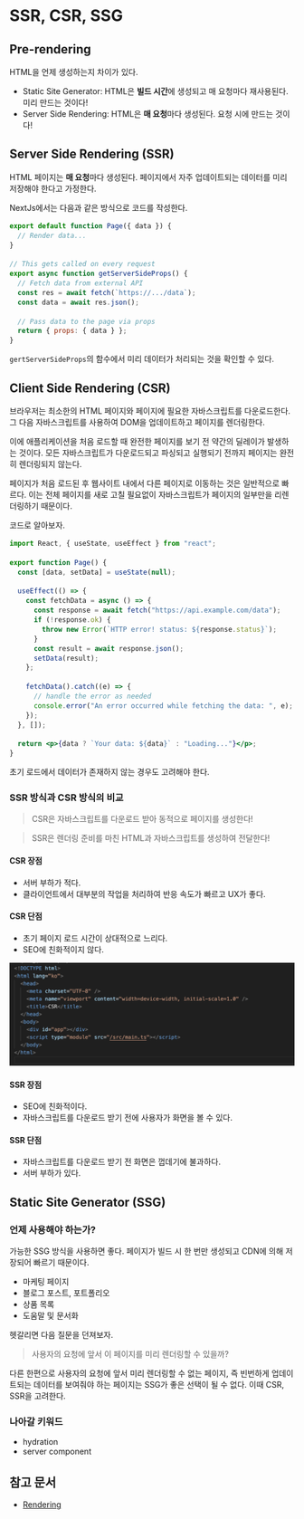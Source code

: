 # SSR, CSR, SSG

## Pre-rendering

HTML을 언제 생성하는지 차이가 있다.

- Static Site Generator: HTML은 **빌드 시간**에 생성되고 매 요청마다 재사용된다. 미리 만드는 것이다!
- Server Side Rendering: HTML은 **매 요청**마다 생성된다. 요청 시에 만드는 것이다!

## Server Side Rendering (SSR)

HTML 페이지는 **매 요청**마다 생성된다.
페이지에서 자주 업데이트되는 데이터를 미리 저장해야 한다고 가정한다.

NextJs에서는 다음과 같은 방식으로 코드를 작성한다.

```jsx
export default function Page({ data }) {
  // Render data...
}

// This gets called on every request
export async function getServerSideProps() {
  // Fetch data from external API
  const res = await fetch(`https://.../data`);
  const data = await res.json();

  // Pass data to the page via props
  return { props: { data } };
}
```

`gertServerSideProps`의 함수에서 미리 데이터가 처리되는 것을 확인할 수 있다.

## Client Side Rendering (CSR)

브라우저는 최소한의 HTML 페이지와 페이지에 필요한 자바스크립트를 다운로드한다.
그 다음 자바스크립트를 사용하여 DOM을 업데이트하고 페이지를 렌더링한다.

이에 애플리케이션을 처음 로드할 때 완전한 페이지를 보기 전 약간의 딜레이가 발생하는 것이다.
모든 자바스크립트가 다운로드되고 파싱되고 실행되기 전까지 페이지는 완전히 렌더링되지 않는다.

페이지가 처음 로드된 후 웹사이트 내에서 다른 페이지로 이동하는 것은 일반적으로 빠르다.
이는 전체 페이지를 새로 고칠 필요없이 자바스크립트가 페이지의 일부만을 리렌더링하기 때문이다.

코드로 알아보자.

```jsx
import React, { useState, useEffect } from "react";

export function Page() {
  const [data, setData] = useState(null);

  useEffect(() => {
    const fetchData = async () => {
      const response = await fetch("https://api.example.com/data");
      if (!response.ok) {
        throw new Error(`HTTP error! status: ${response.status}`);
      }
      const result = await response.json();
      setData(result);
    };

    fetchData().catch((e) => {
      // handle the error as needed
      console.error("An error occurred while fetching the data: ", e);
    });
  }, []);

  return <p>{data ? `Your data: ${data}` : "Loading..."}</p>;
}
```

초기 로드에서 데이터가 존재하지 않는 경우도 고려해야 한다.

### SSR 방식과 CSR 방식의 비교

> CSR은 자바스크립트를 다운로드 받아 동적으로 페이지를 생성한다!

> SSR은 렌더링 준비를 마친 HTML과 자바스크립트를 생성하여 전달한다!

#### CSR 장점

- 서버 부하가 적다.
- 클라이언트에서 대부분의 작업을 처리하여 반응 속도가 빠르고 UX가 좋다.

#### CSR 단점

- 초기 페이지 로드 시간이 상대적으로 느리다.
- SEO에 친화적이지 않다.

![img](./imgs/csr-html.png)

#### SSR 장점

- SEO에 친화적이다.
- 자바스크립트를 다운로드 받기 전에 사용자가 화면을 볼 수 있다.

#### SSR 단점

- 자바스크립트를 다운로드 받기 전 화면은 껍데기에 불과하다.
- 서버 부하가 있다.

## Static Site Generator (SSG)

### 언제 사용해야 하는가?

가능한 SSG 방식을 사용하면 좋다.
페이지가 빌드 시 한 번만 생성되고 CDN에 의해 저장되어 빠르기 때문이다.

- 마케팅 페이지
- 블로그 포스트, 포트폴리오
- 상품 목록
- 도움말 및 문서화

헷갈리면 다음 질문을 던져보자.

> 사용자의 요청에 앞서 이 페이지를 미리 렌더링할 수 있을까?

다른 한편으로 사용자의 요청에 앞서 미리 렌더링할 수 없는 페이지, 즉 빈번하게 업데이트되는 데이터를 보여줘야 하는 페이지는 SSG가 좋은 선택이 될 수 없다.
이때 CSR, SSR을 고려한다.

### 나아갈 키워드

- hydration
- server component

## 참고 문서

- [Rendering](https://nextjs.org/docs/pages/building-your-application/rendering)
